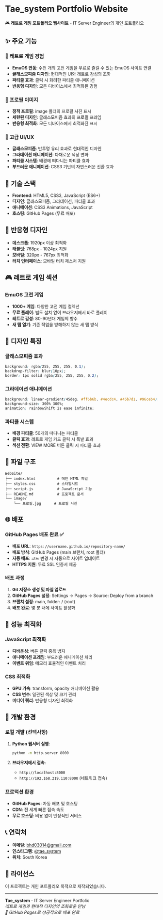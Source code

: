# Tae_system Portfolio Website

🎮 **레트로 게임 포트폴리오 웹사이트** - IT Server Engineer의 개인 포트폴리오

## ✨ 주요 기능

### 🎯 레트로 게임 경험
- **EmuOS 연동**: 수천 개의 고전 게임을 무료로 즐길 수 있는 EmuOS 사이트 연결
- **글래스모피즘 디자인**: 현대적인 UI와 레트로 감성의 조화
- **파티클 효과**: 클릭 시 화려한 파티클 애니메이션
- **반응형 디자인**: 모든 디바이스에서 최적화된 경험

### 📸 프로필 이미지
- **정적 프로필**: image 폴더의 프로필 사진 표시
- **세련된 디자인**: 글래스모피즘 효과의 프로필 프레임
- **반응형 최적화**: 모든 디바이스에서 최적화된 표시

### 🎨 고급 UI/UX
- **글래스모피즘**: 반투명 유리 효과로 현대적인 디자인
- **그라데이션 애니메이션**: 다채로운 색상 변화
- **파티클 시스템**: 배경에 떠다니는 파티클 효과
- **부드러운 애니메이션**: CSS3 기반의 자연스러운 전환 효과

## 🚀 기술 스택

- **Frontend**: HTML5, CSS3, JavaScript (ES6+)
- **디자인**: 글래스모피즘, 그라데이션, 파티클 효과
- **애니메이션**: CSS3 Animations, JavaScript
- **호스팅**: GitHub Pages (무료 배포)

## 📱 반응형 디자인

- **데스크톱**: 1920px 이상 최적화
- **태블릿**: 768px - 1024px 지원
- **모바일**: 320px - 767px 최적화
- **터치 인터페이스**: 모바일 터치 제스처 지원

## 🎮 레트로 게임 섹션

### EmuOS 고전 게임
- **1000+ 게임**: 다양한 고전 게임 컬렉션
- **무료 플레이**: 별도 설치 없이 브라우저에서 바로 플레이
- **레트로 감성**: 80-90년대 게임의 향수
- **새 탭 열기**: 기존 작업을 방해하지 않는 새 탭 방식

## 🎨 디자인 특징

### 글래스모피즘 효과
```css
background: rgba(255, 255, 255, 0.1);
backdrop-filter: blur(10px);
border: 1px solid rgba(255, 255, 255, 0.2);
```

### 그라데이션 애니메이션
```css
background: linear-gradient(45deg, #ff6b6b, #4ecdc4, #45b7d1, #96ceb4);
background-size: 300% 300%;
animation: rainbowShift 2s ease infinite;
```

### 파티클 시스템
- **배경 파티클**: 50개의 떠다니는 파티클
- **클릭 효과**: 레트로 게임 카드 클릭 시 폭발 효과
- **섹션 전환**: VIEW MORE 버튼 클릭 시 파티클 효과

## 📁 파일 구조

```
WebSite/
├── index.html          # 메인 HTML 파일
├── styles.css          # 스타일시트
├── script.js           # JavaScript 기능
├── README.md           # 프로젝트 문서
└── image/
    └── 프로필.jpg      # 프로필 사진
```

## 🌐 배포

### GitHub Pages 배포 완료 ✅
- **배포 URL**: `https://username.github.io/repository-name/`
- **배포 방식**: GitHub Pages (main 브랜치, root 폴더)
- **자동 배포**: 코드 변경 시 자동으로 사이트 업데이트
- **HTTPS 지원**: 무료 SSL 인증서 제공

### 배포 과정
1. **Git 저장소 생성 및 파일 업로드**
2. **GitHub Pages 설정**: Settings → Pages → Source: Deploy from a branch
3. **브랜치 설정**: main, folder: / (root)
4. **배포 완료**: 몇 분 내에 사이트 활성화

## 🎯 성능 최적화

### JavaScript 최적화
- **디바운싱**: 버튼 클릭 중복 방지
- **애니메이션 프레임**: 부드러운 애니메이션 처리
- **이벤트 위임**: 메모리 효율적인 이벤트 처리

### CSS 최적화
- **GPU 가속**: transform, opacity 애니메이션 활용
- **CSS 변수**: 일관된 색상 및 크기 관리
- **미디어 쿼리**: 반응형 디자인 최적화

## 🔧 개발 환경

### 로컬 개발 (선택사항)
1. **Python 웹서버 실행**:
   ```bash
   python -m http.server 8000
   ```

2. **브라우저에서 접속**:
   - `http://localhost:8000`
   - `http://192.168.219.110:8000` (네트워크 접속)

### 프로덕션 환경
- **GitHub Pages**: 자동 배포 및 호스팅
- **CDN**: 전 세계 빠른 접속 속도
- **무료 호스팅**: 비용 없이 안정적인 서비스

## 📞 연락처

- **이메일**: bhd03014@gmail.com
- **인스타그램**: [@tae_system](https://www.instagram.com/tae_system/)
- **위치**: South Korea

## 📄 라이선스

이 프로젝트는 개인 포트폴리오 목적으로 제작되었습니다.

---

**Tae_system** - IT Server Engineer Portfolio  
*레트로 게임과 현대적 디자인의 조화로운 만남*  
*🚀 GitHub Pages로 성공적으로 배포 완료* 